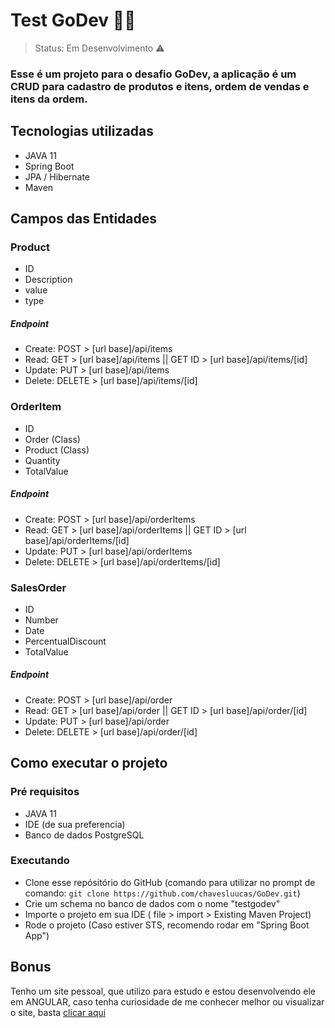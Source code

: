 <h1>Test GoDev 🧑‍💻</h1>

>Status: Em Desenvolvimento ⚠️

### Esse é um projeto para o desafio GoDev, a aplicação é um CRUD para cadastro de produtos e itens, ordem de vendas e itens da ordem.

## Tecnologias utilizadas

+ JAVA 11
+ Spring Boot 
+ JPA / Hibernate
+ Maven


## Campos das Entidades

### Product
+ ID
+ Description
+ value 
+ type
##### Endpoint
+ Create: POST > [url base]/api/items
+ Read: GET > [url base]/api/items || GET ID > [url base]/api/items/[id]
+ Update: PUT > [url base]/api/items
+ Delete: DELETE > [url base]/api/items/[id]

### OrderItem
+ ID
+ Order (Class)
+ Product (Class) 
+ Quantity
+ TotalValue
##### Endpoint
+ Create: POST > [url base]/api/orderItems
+ Read: GET > [url base]/api/orderItems || GET ID > [url base]/api/orderItems/[id]
+ Update: PUT > [url base]/api/orderItems
+ Delete: DELETE > [url base]/api/orderItems/[id]

### SalesOrder
+ ID
+ Number
+ Date 
+ PercentualDiscount
+ TotalValue   
##### Endpoint
+ Create: POST > [url base]/api/order
+ Read: GET > [url base]/api/order || GET ID > [url base]/api/order/[id]
+ Update: PUT > [url base]/api/order
+ Delete: DELETE > [url base]/api/order/[id]

## Como executar o projeto
### Pré requisitos

+ JAVA 11
+ IDE (de sua preferencia)
+ Banco de dados PostgreSQL

### Executando

+ Clone esse repósitório do GitHub (comando para utilizar no prompt de comando: ```git clone https://github.com/chavesluucas/GoDev.git```)
+ Crie um schema no banco de dados com o nome "testgodev"
+ Importe o projeto em sua IDE ( file > import > Existing Maven Project)
+ Rode o projeto (Caso estiver STS, recomendo rodar em "Spring Boot App")


## Bonus
 Tenho um site pessoal, que utilizo para estudo e estou desenvolvendo ele em ANGULAR, caso tenha curiosidade de me conhecer melhor ou visualizar o site, basta <a target="_blank" href="https://lucaschaves.netlify.app">clicar aqui</a>

